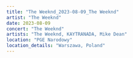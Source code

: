 ```yaml
---
title: "The Weeknd_2023-08-09_The Weeknd"
artist: "The Weeknd"
date: 2023-08-09
concert: "The Weeknd"
artists: "The Weeknd, KAYTRANADA, Mike Dean"
location: "PGE Narodowy"
location_details: "Warszawa, Poland"
---
```

